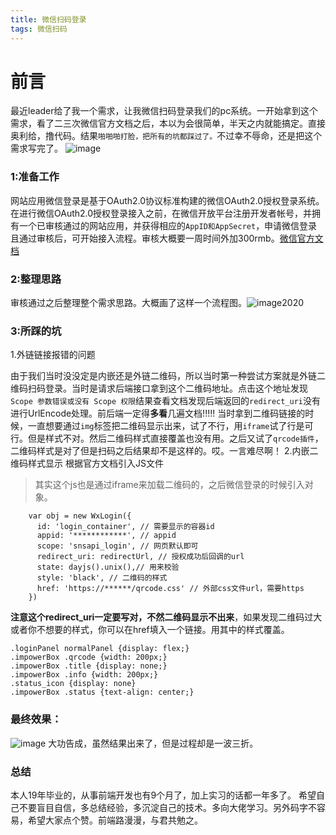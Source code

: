 ```yaml
---
title: 微信扫码登录
tags: 微信扫码
---
```

# 前言
最近leader给了我一个需求，让我微信扫码登录我们的pc系统。一开始拿到这个需求，看了二三次微信官方文档之后，本以为会很简单，半天之内就能搞定。直接奥利给，撸代码。结果```啪啪啪打脸，把所有的坑都踩过了。```不过幸不辱命，还是把这个需求写完了。
![image](https://ss1.bdstatic.com/70cFuXSh_Q1YnxGkpoWK1HF6hhy/it/u=3879161035,1816984358&fm=26&gp=0.jpg)
### 1:准备工作
网站应用微信登录是基于OAuth2.0协议标准构建的微信OAuth2.0授权登录系统。 在进行微信OAuth2.0授权登录接入之前，在微信开放平台注册开发者帐号，并拥有一个已审核通过的网站应用，并获得相应的```AppID和AppSecret```，申请微信登录且通过审核后，可开始接入流程。审核大概要一周时间外加300rmb。[微信官方文档](https://developers.weixin.qq.com/doc/oplatform/Website_App/WeChat_Login/Wechat_Login.html)
### 2:整理思路
审核通过之后整理整个需求思路。大概画了这样一个流程图。![image2020](https://segmentfault.com/img/bVbFdTj)
### 3:所踩的坑

1.外链链接报错的问题

由于我们当时没没定是内嵌还是外链二维码，所以当时第一种尝试方案就是外链二维码扫码登录。当时是请求后端接口拿到这个二维码地址。点击这个地址发现```Scope 参数错误或没有 Scope 权限```结果查看文档发现后端返回的```redirect_uri```没有进行UrlEncode处理。前后端一定得**多看**几遍文档!!!!!
当时拿到二维码链接的时候，一直想要通过```img```标签把二维码显示出来，试了不行，用```iframe```试了行是可行。但是样式不对。然后二维码样式直接覆盖也没有用。之后又试了```qrcode插件```，二维码样式是对了但是扫码之后结果却不是这样的。哎。一言难尽啊！
2.内嵌二维码样式显示
根据官方文档引入JS文件
> <script type="text/javascript" src="https://res.wx.qq.com/connect/zh_CN/htmledition/js/wxLogin.js"></script>
>  其实这个js也是通过iframe来加载二维码的，之后微信登录的时候引入对象。
> 
        var obj = new WxLogin({
          id: 'login_container', // 需要显示的容器id
          appid: '************', // appid 
          scope: 'snsapi_login', // 网页默认即可
          redirect_uri: redirectUrl, // 授权成功后回调的url
          state: dayjs().unix(),// 用来校验
          style: 'black', // 二维码的样式
          href: 'https://******/qrcode.css' // 外部css文件url，需要https
        })

**注意这个redirect_uri一定要写对，不然二维码显示不出来**，如果发现二维码过大或者你不想要的样式，你可以在href填入一个链接。用其中的样式覆盖。
> 
    .loginPanel normalPanel {display: flex;}
    .impowerBox .qrcode {width: 200px;}
    .impowerBox .title {display: none;}
    .impowerBox .info {width: 200px;}
    .status_icon {display: none}
    .impowerBox .status {text-align: center;}
    
### 最终效果：
![image](https://segmentfault.com/img/bVbFd54)
大功告成，虽然结果出来了，但是过程却是一波三折。
### 总结
本人19年毕业的，从事前端开发也有9个月了，加上实习的话都一年多了。
希望自己不要盲目自信，多总结经验，多沉淀自己的技术。多向大佬学习。另外码字不容易，希望大家点个赞。前端路漫漫，与君共勉之。


